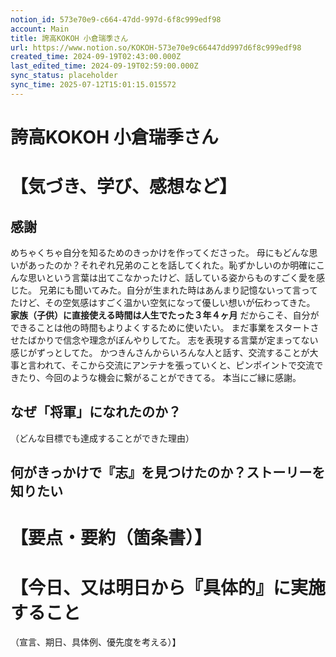 ```yaml
---
notion_id: 573e70e9-c664-47dd-997d-6f8c999edf98
account: Main
title: 誇高KOKOH 小倉瑞季さん
url: https://www.notion.so/KOKOH-573e70e9c66447dd997d6f8c999edf98
created_time: 2024-09-19T02:43:00.000Z
last_edited_time: 2024-09-19T02:59:00.000Z
sync_status: placeholder
sync_time: 2025-07-12T15:01:15.015572
---
```

# 誇高KOKOH 小倉瑞季さん

# 【気づき、学び、感想など】
## 感謝
めちゃくちゃ自分を知るためのきっかけを作ってくださった。
母にもどんな思いがあったのか？それぞれ兄弟のことを話してくれた。恥ずかしいのか明確にこんな思いという言葉は出てこなかったけど、話している姿からものすごく愛を感じた。
兄弟にも聞いてみた。自分が生まれた時はあんまり記憶ないって言ってたけど、その空気感はすごく温かい空気になって優しい想いが伝わってきた。
**家族（子供）に直接使える時間は人生でたった３年４ヶ月**
だからこそ、自分ができることは他の時間もよりよくするために使いたい。
まだ事業をスタートさせたばかりで信念や理念がぼんやりしてた。
志を表現する言葉が定まってない感じがずっとしてた。
かつきんさんからいろんな人と話す、交流することが大事と言われて、そこから交流にアンテナを張っていくと、ピンポイントで交流できたり、今回のような機会に繋がることができてる。
本当にご縁に感謝。
## なぜ「将軍」になれたのか？
（どんな目標でも達成することができた理由）
## 何がきっかけで『志』を見つけたのか？ストーリーを知りたい
# 【要点・要約（箇条書）】
# 【今日、又は明日から『具体的』に実施すること
（宣言、期日、具体例、優先度を考える）】